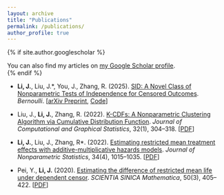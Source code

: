 ```yaml
---
layout: archive
title: "Publications"
permalink: /publications/
author_profile: true
---
```


{% if site.author.googlescholar %}
  <div class="wordwrap">You can also find my articles on <a href="{{site.author.googlescholar}}">my Google Scholar profile</a>.</div>
{% endif %}

- **Li, J.**, Liu, J.\*, You, J., Zhang, R. (2025). [SID: A Novel Class of Nonparametric Tests of Independence for Censored Outcomes](https://arxiv.org/abs/2412.06311). *Bernoulli*. [[arXiv Preprint](https://arxiv.org/pdf/2412.06311), [Code](https://github.com/AlmostSureJHL/SID)]

- Liu, J., **Li, J.**,  Zhang, R. (2022). [K-CDFs: A Nonparametric Clustering Algorithm via Cumulative Distribution Function](https://doi.org/10.1080/10618600.2022.2091575). *Journal of Computational and Graphical Statistics*, 32(1), 304–318. [[PDF](https://www.tandfonline.com/doi/abs/10.1080/10618600.2022.2091575)]

- **Li, J.**, Liu, J.,  Zhang, R\*. (2022). [Estimating restricted mean treatment effects with additive-multiplicative hazards models](https://doi.org/10.1080/10618600.2022.2091575). *Journal of Nonparametric Statistics*, 34(4), 1015–1035. [[PDF](https://www.tandfonline.com/doi/abs/10.1080/10485252.2022.2108810)]

- Pei, Y., **Li, J.** (2020). [Estimating the difference of restricted mean life under dependent censor](https://doi.org/10.1360/N012019-00081). *SCIENTIA SINICA Mathematica*, 50(3), 405–422. [[PDF](https://www.sciengine.com/SSM/doi/10.1360/N012019-00081)]
